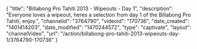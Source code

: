 {
    "title": "Billabong Pro Tahiti 2013 - Wipeouts - Day 1",
    "description": "Everyone loves a wipeout, heres a selection from day 1 of the Billabong Pro Tahiti, enjoy.",
    "channelid": "3764790",
    "videoid": "170736",
    "date_created": "1401414203",
    "date_modified": "1470244572",
    "type": "captivate",
    "layout": "channelVideo",
    "url": "\/action\/billabong-pro-tahiti-2013-wipeouts-day-1\/3764790-170736"
}
